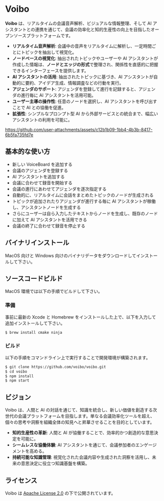 # Voibo

**Voibo** は、リアルタイムの会議音声解析、ビジュアルな情報整理、そして AI アシスタントとの連携を通じて、会議の効率化と知的生産性の向上を目指したオープンソースプラットフォームです。

- **リアルタイム音声解析**: 会議中の音声をリアルタイムに解析し、一定時間ごとにトピックを抽出して視覚化。
- **ノードベースの視覚化**: 抽出されたトピックやユーザーや AI アシスタントが作成した情報は、**ノードとエッジの形式**で整理され、関係性を直感的に把握できるインターフェースを提供します。
- **AI アシスタントの活用**: 抽出されたトピックに基づき、AI アシスタントが自動的に要約、アイデア生成、情報調査などの行動を実行。
- **アジェンダのサポート**: アジェンダを登録して進行を記録すると、アジェンダの進行毎に AI アシスタントを活用可能。
- **ユーザー主導の操作性**: 任意のノードを選択し、AI アシスタントを呼び出すことで AI との協働を促進。
- **拡張性**: シンプルなプロンプト型 AI から外部サービスとの統合まで、幅広いアシスタントの利用を可能に。

https://github.com/user-attachments/assets/c12b1b09-1bb4-4b3b-8417-6b5fa735fd7e

## 基本的な使い方

- 新しい VoiceBoard を追加する
- 会議のアジェンダを登録する
- AI アシスタントを追加する
- 会議に合わせて録音を開始する
- 会議の進行にあわせてアジェンダを逐次指定する
- 自動的に、リアルタイムに会話をまとめたトピックのノードが生成される
- トピックが追加されたりアジェンダが進行する毎に AI アシスタントが稼働し、アシスタントノードを生成する
- さらにユーザーは自ら入力したテキストからノードを生成し、既存のノードに加えて AI アシスタントを活用できる
- 会議の終了に合わせて録音を停止する

## バイナリインストール

MacOS 向けと Windows 向けのバイナリデータをダウンロードしてインストールして下さい。

## ソースコードビルド

MacOS 環境では以下の手順でビルドして下さい。

### 準備

事前に最新の Xcode と Homebrew をインストールした上で、以下を入力して追加インストールして下さい。

```bash
$ brew install cmake ninja
```

### ビルド

以下の手順をコマンドライン上で実行することで開発環境が構築されます。

```bash
$ git clone https://github.com/voibo/voibo.git
$ cd voibo
$ npm install
$ npm start
```

## ビジョン

Voibo は、人間と AI の対話を通じて、知識を統合し、新しい価値を創造する次世代の会議プラットフォームを目指します。単なる会議効率化ツールを超え、個々の思考や洞察を組織全体の知見へと昇華させることを目的としています。

- **知的生産性の革新**: 人間と AI が協働することで、効率的かつ創造的な意思決定を可能に。
- **シームレスな協働体験**: AI アシスタントを通じて、会議参加者のエンゲージメントを高める。
- **持続可能な知識管理**: 視覚化された会議内容や生成された洞察を活用し、未来の意思決定に役立つ知識基盤を構築。

## ライセンス

Voibo は [Apache License 2.0](LICENSE) の下で公開されています。
